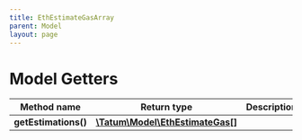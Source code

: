 ```yaml
---
title: EthEstimateGasArray
parent: Model
layout: page
---
```


# Model Getters

Method name | Return type | Description | Notes
------------ | ------------- | ------------- | -------------
**getEstimations()** | [**\Tatum\Model\EthEstimateGas[]**](../EthEstimateGas) |  |

